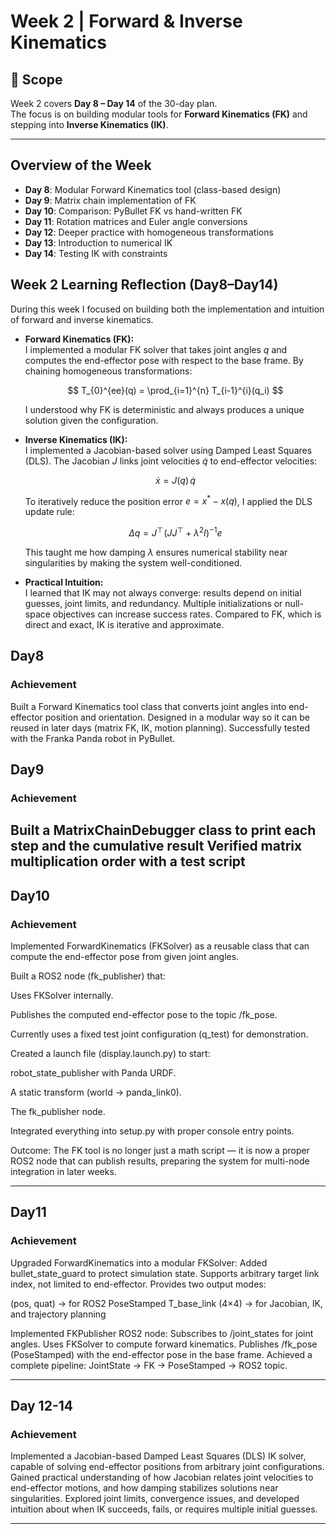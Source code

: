 # Week 2 | Forward & Inverse Kinematics

## 📆 Scope
Week 2 covers **Day 8 – Day 14** of the 30-day plan.  
The focus is on building modular tools for **Forward Kinematics (FK)** and stepping into **Inverse Kinematics (IK)**.

---

## Overview of the Week
- **Day 8**: Modular Forward Kinematics tool (class-based design)
- **Day 9**: Matrix chain implementation of FK
- **Day 10**: Comparison: PyBullet FK vs hand-written FK
- **Day 11**: Rotation matrices and Euler angle conversions
- **Day 12**: Deeper practice with homogeneous transformations
- **Day 13**: Introduction to numerical IK
- **Day 14**: Testing IK with constraints



## Week 2 Learning Reflection (Day8–Day14)

During this week I focused on building both the implementation and intuition of forward and inverse kinematics.

- **Forward Kinematics (FK):**  
  I implemented a modular FK solver that takes joint angles $q$ and computes the end-effector pose with respect to the base frame. By chaining homogeneous transformations:

  $$
  T_{0}^{ee}(q) = \prod_{i=1}^{n} T_{i-1}^{i}(q_i)
  $$

  I understood why FK is deterministic and always produces a unique solution given the configuration.

- **Inverse Kinematics (IK):**  
  I implemented a Jacobian-based solver using Damped Least Squares (DLS). The Jacobian $J$ links joint velocities $\dot{q}$ to end-effector velocities:

  $$
  \dot{x} = J(q)\,\dot{q}
  $$

  To iteratively reduce the position error $e = x^* - x(q)$, I applied the DLS update rule:

  $$
  \Delta q = J^{\top}\!\left(JJ^{\top} + \lambda^{2} I\right)^{-1} e
  $$

  This taught me how damping $\lambda$ ensures numerical stability near singularities by making the system well-conditioned.

- **Practical Intuition:**  
  I learned that IK may not always converge: results depend on initial guesses, joint limits, and redundancy. Multiple initializations or null-space objectives can increase success rates. Compared to FK, which is direct and exact, IK is iterative and approximate.




## Day8

### Achievement

Built a Forward Kinematics tool class that converts joint angles into end-effector position and orientation.
Designed in a modular way so it can be reused in later days (matrix FK, IK, motion planning).
Successfully tested with the Franka Panda robot in PyBullet.


## Day9
### Achievement
Built a MatrixChainDebugger class to print each step and the cumulative result
Verified matrix multiplication order with a test script
---
## Day10
### Achievement
Implemented ForwardKinematics (FKSolver) as a reusable class that can compute the end-effector pose from given joint angles.

Built a ROS2 node (fk_publisher) that:

Uses FKSolver internally.

Publishes the computed end-effector pose to the topic /fk_pose.

Currently uses a fixed test joint configuration (q_test) for demonstration.

Created a launch file (display.launch.py) to start:

robot_state_publisher with Panda URDF.

A static transform (world → panda_link0).

The fk_publisher node.

Integrated everything into setup.py with proper console entry points.

Outcome: The FK tool is no longer just a math script — it is now a proper ROS2 node that can publish results, preparing the system for multi-node integration in later weeks.

---
## Day11
### Achievement

Upgraded ForwardKinematics into a modular FKSolver:
Added bullet_state_guard to protect simulation state.
Supports arbitrary target link index, not limited to end-effector.
Provides two output modes:

(pos, quat) → for ROS2 PoseStamped
T_base_link (4×4) → for Jacobian, IK, and trajectory planning

Implemented FKPublisher ROS2 node:
Subscribes to /joint_states for joint angles.
Uses FKSolver to compute forward kinematics.
Publishes /fk_pose (PoseStamped) with the end-effector pose in the base frame.
Achieved a complete pipeline: JointState → FK → PoseStamped → ROS2 topic.

---
## Day 12-14
### Achievement
Implemented a Jacobian-based Damped Least Squares (DLS) IK solver, capable of solving end-effector positions from arbitrary joint configurations.
Gained practical understanding of how Jacobian relates joint velocities to end-effector motions, and how damping stabilizes solutions near singularities.
Explored joint limits, convergence issues, and developed intuition about when IK succeeds, fails, or requires multiple initial guesses.

---


